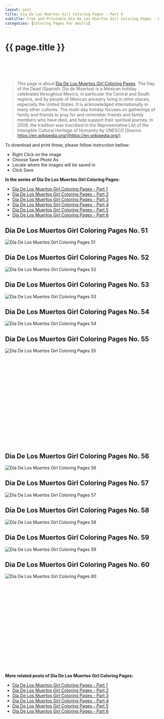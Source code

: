 ```yaml
---
layout: post
title: Dia De Los Muertos Girl Coloring Pages - Part 6
subtitle: Free and Printable Dia De Los Muertos Girl Coloring Pages - Part 6
categoties: [Coloring Pages For Adults]
---
```

{{ page.title }}
================
<script async src="//pagead2.googlesyndication.com/pagead/js/adsbygoogle.js"></script><!-- UnderTitleAds --> <ins class="adsbygoogle" style="display:inline-block;width:468px;height:60px" data-ad-client="ca-pub-6753140515841889" data-ad-slot="4010138290"></ins><script> (adsbygoogle = window.adsbygoogle || []).push({}); </script>

> This page is about [Dia De Los Muertos Girl Coloring Pages](https://freecoloringpages.github.io/). The Day of the Dead (Spanish: Dia de Muertos) is a Mexican holiday celebrated throughout Mexico, in particular the Central and South regions, and by people of Mexican ancestry living in other places, especially the United States. It is acknowledged internationally in many other cultures. The multi-day holiday focuses on gatherings of family and friends to pray for and remember friends and family members who have died, and help support their spiritual journey. In 2008, the tradition was inscribed in the Representative List of the Intangible Cultural Heritage of Humanity by UNESCO [Source: https://en.wikipedia.org/](https://en.wikipedia.org/)

To download and print these, please follow instruction bellow:
* Right Click on the image 
* Choose Save Photo As 
* Locate where the images will be saved in 
* Click Save

**In the series of Dia De Los Muertos Girl Coloring Pages:**

* [Dia De Los Muertos Girl Coloring Pages - Part 1](https://freecoloringpages.github.io/2017/12/04/Dia-De-Los-Muertos-Girl-Coloring-Pages-part-1.html)
* [Dia De Los Muertos Girl Coloring Pages - Part 2](https://freecoloringpages.github.io/2017/12/04/Dia-De-Los-Muertos-Girl-Coloring-Pages-part-2.html)
* [Dia De Los Muertos Girl Coloring Pages - Part 3](https://freecoloringpages.github.io/2017/12/04/Dia-De-Los-Muertos-Girl-Coloring-Pages-part-3.html)
* [Dia De Los Muertos Girl Coloring Pages - Part 4](https://freecoloringpages.github.io/2017/12/04/Dia-De-Los-Muertos-Girl-Coloring-Pages-part-4.html)
* [Dia De Los Muertos Girl Coloring Pages - Part 5](https://freecoloringpages.github.io/2017/12/04/Dia-De-Los-Muertos-Girl-Coloring-Pages-part-5.html)
* [Dia De Los Muertos Girl Coloring Pages - Part 6](https://freecoloringpages.github.io/2017/12/04/Dia-De-Los-Muertos-Girl-Coloring-Pages-part-6.html)

## Dia De Los Muertos Girl Coloring Pages No. 51
![Dia De Los Muertos Girl Coloring Pages 51](https://freecoloringpages.github.io/img3/Dia-De-Los-Muertos-Girl-Coloring-Pages%20(51).jpg "Dia De Los Muertos Girl Coloring Pages 51")

## Dia De Los Muertos Girl Coloring Pages No. 52
![Dia De Los Muertos Girl Coloring Pages 52](https://freecoloringpages.github.io/img3/Dia-De-Los-Muertos-Girl-Coloring-Pages%20(52).jpg "Dia De Los Muertos Girl Coloring Pages 52")

## Dia De Los Muertos Girl Coloring Pages No. 53
![Dia De Los Muertos Girl Coloring Pages 53](https://freecoloringpages.github.io/img3/Dia-De-Los-Muertos-Girl-Coloring-Pages%20(53).jpg "Dia De Los Muertos Girl Coloring Pages 53")

## Dia De Los Muertos Girl Coloring Pages No. 54
![Dia De Los Muertos Girl Coloring Pages 54](https://freecoloringpages.github.io/img3/Dia-De-Los-Muertos-Girl-Coloring-Pages%20(54).jpg "Dia De Los Muertos Girl Coloring Pages 54")

## Dia De Los Muertos Girl Coloring Pages No. 55
![Dia De Los Muertos Girl Coloring Pages 55](https://freecoloringpages.github.io/img3/Dia-De-Los-Muertos-Girl-Coloring-Pages%20(55).jpg "Dia De Los Muertos Girl Coloring Pages 55")

<script async src="//pagead2.googlesyndication.com/pagead/js/adsbygoogle.js"></script><!-- Texxtonly --><ins class="adsbygoogle" style="display:inline-block;width:336px;height:280px" data-ad-client="ca-pub-6753140515841889" data-ad-slot="3207852233"></ins><script>(adsbygoogle = window.adsbygoogle || []).push({}); </script>

## Dia De Los Muertos Girl Coloring Pages No. 56
![Dia De Los Muertos Girl Coloring Pages 56](https://freecoloringpages.github.io/img3/Dia-De-Los-Muertos-Girl-Coloring-Pages%20(56).jpg "Dia De Los Muertos Girl Coloring Pages 56")

## Dia De Los Muertos Girl Coloring Pages No. 57
![Dia De Los Muertos Girl Coloring Pages 57](https://freecoloringpages.github.io/img3/Dia-De-Los-Muertos-Girl-Coloring-Pages%20(57).jpg "Dia De Los Muertos Girl Coloring Pages 57")

## Dia De Los Muertos Girl Coloring Pages No. 58
![Dia De Los Muertos Girl Coloring Pages 58](https://freecoloringpages.github.io/img3/Dia-De-Los-Muertos-Girl-Coloring-Pages%20(58).jpg "Dia De Los Muertos Girl Coloring Pages 58")

## Dia De Los Muertos Girl Coloring Pages No. 59
![Dia De Los Muertos Girl Coloring Pages 59](https://freecoloringpages.github.io/img3/Dia-De-Los-Muertos-Girl-Coloring-Pages%20(59).jpg "Dia De Los Muertos Girl Coloring Pages 59")

## Dia De Los Muertos Girl Coloring Pages No. 60
![Dia De Los Muertos Girl Coloring Pages 60](https://freecoloringpages.github.io/img3/Dia-De-Los-Muertos-Girl-Coloring-Pages%20(60).jpg "Dia De Los Muertos Girl Coloring Pages 60")

<script async src="//pagead2.googlesyndication.com/pagead/js/adsbygoogle.js"></script><!-- Texxtonly --><ins class="adsbygoogle" style="display:inline-block;width:336px;height:280px" data-ad-client="ca-pub-6753140515841889" data-ad-slot="3207852233"></ins><script>(adsbygoogle = window.adsbygoogle || []).push({}); </script>

**More related posts of Dia De Los Muertos Girl Coloring Pages:**

* [Dia De Los Muertos Girl Coloring Pages - Part 1](https://freecoloringpages.github.io/2017/12/04/Dia-De-Los-Muertos-Girl-Coloring-Pages-part-1.html)
* [Dia De Los Muertos Girl Coloring Pages - Part 2](https://freecoloringpages.github.io/2017/12/04/Dia-De-Los-Muertos-Girl-Coloring-Pages-part-2.html)
* [Dia De Los Muertos Girl Coloring Pages - Part 3](https://freecoloringpages.github.io/2017/12/04/Dia-De-Los-Muertos-Girl-Coloring-Pages-part-3.html)
* [Dia De Los Muertos Girl Coloring Pages - Part 4](https://freecoloringpages.github.io/2017/12/04/Dia-De-Los-Muertos-Girl-Coloring-Pages-part-4.html)
* [Dia De Los Muertos Girl Coloring Pages - Part 5](https://freecoloringpages.github.io/2017/12/04/Dia-De-Los-Muertos-Girl-Coloring-Pages-part-5.html)
* [Dia De Los Muertos Girl Coloring Pages - Part 6](https://freecoloringpages.github.io/2017/12/04/Dia-De-Los-Muertos-Girl-Coloring-Pages-part-6.html)

